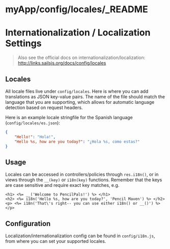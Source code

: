 # myApp/config/locales/_README


<docmeta name="displayName" value="_README">

# Internationalization / Localization Settings

> Also see the official docs on internationalization/localization:
> http://links.sailsjs.org/docs/config/locales

## Locales
All locale files live under `config/locales`. Here is where you can add translations
as JSON key-value pairs. The name of the file should match the language that you are supporting, which allows for automatic language detection based on request headers.

Here is an example locale stringfile for the Spanish language (`config/locales/es.json`):
```json
{
    "Hello!": "Hola!",
    "Hello %s, how are you today?": "¿Hola %s, como estas?"
}
```
## Usage
Locales can be accessed in controllers/policies through `res.i18n()`, or in views through the `__(key)` or `i18n(key)` functions.
Remember that the keys are case sensitive and require exact key matches, e.g.

```ejs
<h1> <%= __('Welcome to PencilPals!') %> </h1>
<h2> <%= i18n('Hello %s, how are you today?', 'Pencil Maven') %> </h2>
<p> <%= i18n('That\'s right-- you can use either i18n() or __()') %> </p>
```

## Configuration
Localization/internationalization config can be found in `config/i18n.js`, from where you can set your supported locales.
